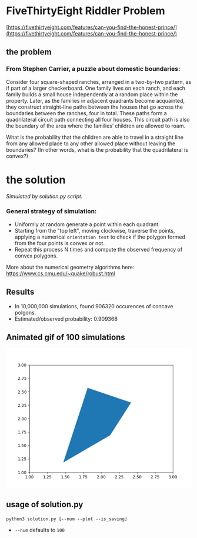 # FiveThirtyEight Riddler Problem

[https://fivethirtyeight.com/features/can-you-find-the-honest-prince/](https://fivethirtyeight.com/features/can-you-find-the-honest-prince/)

## the problem

### From Stephen Carrier, a puzzle about domestic boundaries:

Consider four square-shaped ranches, arranged in a two-by-two pattern, as if part of a larger checkerboard. One family lives on each ranch, and each family builds a small house independently at a random place within the property. Later, as the families in adjacent quadrants become acquainted, they construct straight-line paths between the houses that go across the boundaries between the ranches, four in total. These paths form a quadrilateral circuit path connecting all four houses. This circuit path is also the boundary of the area where the families’ children are allowed to roam.

What is the probability that the children are able to travel in a straight line from any allowed place to any other allowed place without leaving the boundaries? (In other words, what is the probability that the quadrilateral is convex?)

# the solution

_Simulated by solution.py script._

### General strategy of simulation:

- Uniformly at random generate a point within each quadrant.
- Starting from the "top left", moving clockwise, traverse the points, applying a numerical `orientation test` to check if the polygon formed from the four points is convex or not.
- Repeat this process N times and compute the observed frequency of convex polygons.

More about the numerical geometry algorithms here: https://www.cs.cmu.edu/~quake/robust.html


## Results

- In 10,000,000 simulations, found 906320 occurences of concave polgons.
- Estimated/observed probability: 0.909368

## Animated gif of 100 simulations

![100 simulations of ranch polygons][plots]

[plots]: plots.gif "Animated Gif of Ranch Playground Polygon Simulations"

## usage of solution.py

`python3 solution.py [--num --plot --is_saving]`
- `--num` defaults to `100`
